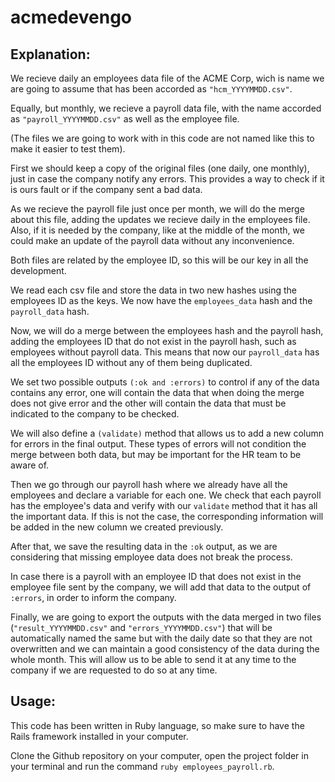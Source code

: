 # acmedevengo

## Explanation:

We recieve daily an employees data file of the ACME Corp, wich is name we are going to assume that has been accorded as ```"hcm_YYYYMMDD.csv"```.

Equally, but monthly, we recieve a payroll data file, with the name accorded as ```"payroll_YYYYMMDD.csv"``` as well as the employee file.

(The files we are going to work with in this code are not named like this to make it easier to test them).

First we should keep a copy of the original files (one daily, one monthly), just in case the company notify any errors. This provides a way to check if it is ours fault or if the company sent a bad data.

As we recieve the payroll file just once per month, we will do the merge about this file, adding the updates we recieve daily in the employees file. Also, if it is needed by the company, like at the middle of the month, we could make an update of the payroll data without any inconvenience.

Both files are related by the employee ID, so this will be our key in all the development.

We read each csv file and store the data in two new hashes using the employees ID as the keys. We now have the ```employees_data``` hash and the ```payroll_data``` hash.

Now, we will do a merge between the employees hash and the payroll hash, adding the employees ID that do not exist in the payroll hash, such as employees without payroll data. This means that now our ```payroll_data``` has all the employees ID without any of them being duplicated.

We set two possible outputs ```(:ok and :errors)``` to control if any of the data contains any error, one will contain the data that when doing the merge does not give error and the other will contain the data that must be indicated to the company to be checked.

We will also define a ``(validate)`` method that allows us to add a new column for errors in the final output. These types of errors will not condition the merge between both data, but may be important for the HR team to be aware of.

Then we go through our payroll hash where we already have all the employees and declare a variable for each one. We check that each payroll has the employee's data and verify with our ```validate``` method that it has all the important data. If this is not the case, the corresponding information will be added in the new column we created previously.

After that, we save the resulting data in the ```:ok``` output, as we are considering that missing employee data does not break the process.

In case there is a payroll with an employee ID that does not exist in the employee file sent by the company, we will add that data to the output of ```:errors```, in order to inform the company.

Finally, we are going to export the outputs with the data merged in two files (```"result_YYYYMMDD.csv"``` and ```"errors_YYYYMMDD.csv"```) that will be automatically named the same but with the daily date so that they are not overwritten and we can maintain a good consistency of the data during the whole month. This will allow us to be able to send it at any time to the company if we are requested to do so at any time.

## Usage:

This code has been written in Ruby language, so make sure to have the Rails framework installed in your computer.

Clone the Github repository on your computer, open the project folder in your terminal and run the command `ruby employees_payroll.rb`.

